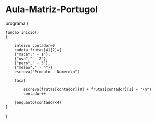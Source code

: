# Aula-Matriz-Portugol

programa
{
	
	funcao inicio()
	{

		inteiro contador=0
		cadeia frutas[4][2]={
		{"maca"," - 1"},
		{"uva"," - 2"},
		{"pera"," - 3"},
		{"melao"," - 4"}}
		escreva("Produto - Numero\n")

		faca{

			escreva(frutas[contador][0] + frutas[contador][1] + "\n")
			contador++
		
		}enquanto(contador<4)
	}
}
